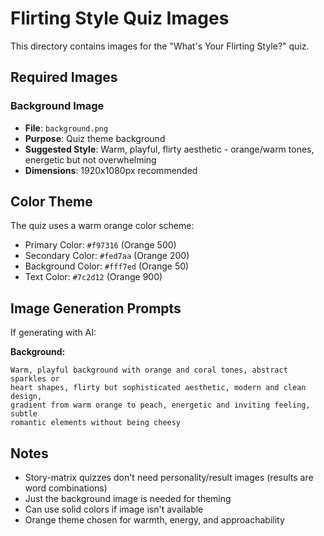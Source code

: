 # Flirting Style Quiz Images

This directory contains images for the "What's Your Flirting Style?" quiz.

## Required Images

### Background Image
- **File**: `background.png`
- **Purpose**: Quiz theme background
- **Suggested Style**: Warm, playful, flirty aesthetic - orange/warm tones, energetic but not overwhelming
- **Dimensions**: 1920x1080px recommended

## Color Theme

The quiz uses a warm orange color scheme:
- Primary Color: `#f97316` (Orange 500)
- Secondary Color: `#fed7aa` (Orange 200)
- Background Color: `#fff7ed` (Orange 50)
- Text Color: `#7c2d12` (Orange 900)

## Image Generation Prompts

If generating with AI:

**Background:**
```
Warm, playful background with orange and coral tones, abstract sparkles or 
heart shapes, flirty but sophisticated aesthetic, modern and clean design, 
gradient from warm orange to peach, energetic and inviting feeling, subtle 
romantic elements without being cheesy
```

## Notes

- Story-matrix quizzes don't need personality/result images (results are word combinations)
- Just the background image is needed for theming
- Can use solid colors if image isn't available
- Orange theme chosen for warmth, energy, and approachability

